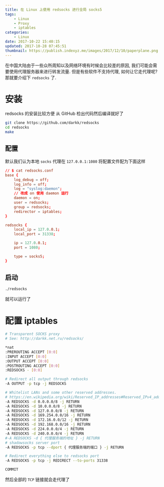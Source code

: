 ```yaml
---
title: 在 Linux 上使用 redsocks 进行全局 socks5
tags:
    - Linux
    - Proxy
    - iptables
categories:
    - Linux
date: 2017-10-22 15:40:15
updated: 2017-10-28 07:45:51
thumbnail: https://publish.indexyz.me/images/2017/12/10/paperplane.png
---
```

在中国大陆由于一些众所周知以及网络环境有时候会比较差的原因, 我们可能会需要使用代理服务器来进行转发流量. 但是有些软件不支持代理, 如何让它走代理呢? 那就要介绍下 `redsocks` 了.

<!-- more -->


# 安装
redsocks 的安装比较方便 从 GitHub 检出代码然后编译就好了
```bash
git clone https://github.com/darkk/redsocks
cd redsocks
make
```
## 配置
默认我们认为本地 `socks` 代理在 `127.0.0.1:1080`
将配置文件配为下面这样
```conf
// $ cat redsocks.conf
base {
    log_debug = off;
    log_info = off;
    log = "syslog:daemon";
    // 改成 on 使用 daemon 运行
    daemon = on;
    user = redsocks;
    group = redsocks;
    redirector = iptables;
}

redsocks {
    local_ip = 127.0.0.1;
    local_port = 31338;

    ip = 127.0.0.1;
    port = 1080;

    type = socks5;
}
```

## 启动
```bash
./redsocks
```
就可以运行了

# 配置 iptables
```bash
# Transparent SOCKS proxy
# See: http://darkk.net.ru/redsocks/

*nat
:PREROUTING ACCEPT [0:0]
:INPUT ACCEPT [0:0]
:OUTPUT ACCEPT [0:0]
:POSTROUTING ACCEPT [0:0]
:REDSOCKS - [0:0]

# Redirect all output through redsocks
-A OUTPUT -p tcp -j REDSOCKS

# Whitelist LANs and some other reserved addresses.
# https://en.wikipedia.org/wiki/Reserved_IP_addresses#Reserved_IPv4_addresses
-A REDSOCKS -d 0.0.0.0/8 -j RETURN
-A REDSOCKS -d 10.0.0.0/8 -j RETURN
-A REDSOCKS -d 127.0.0.0/8 -j RETURN
-A REDSOCKS -d 169.254.0.0/16 -j RETURN
-A REDSOCKS -d 172.16.0.0/12 -j RETURN
-A REDSOCKS -d 192.168.0.0/16 -j RETURN
-A REDSOCKS -d 224.0.0.0/4 -j RETURN
-A REDSOCKS -d 240.0.0.0/4 -j RETURN
#-A REDSOCKS -d { 代理服务端的地址 } -j RETURN
# shadowsocks server port
-A REDSOCKS -p tcp --dport { 代理服务端的端口 } -j RETURN

# Redirect everything else to redsocks port
-A REDSOCKS -p tcp -j REDIRECT --to-ports 31338

COMMIT
```

然后全部的 `TCP` 链接就会走代理了
